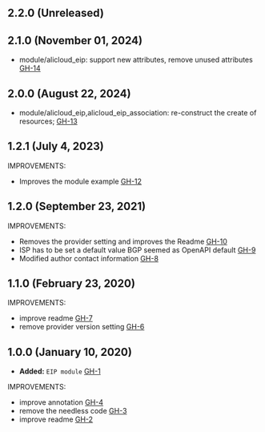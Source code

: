 ## 2.2.0 (Unreleased)
## 2.1.0 (November 01, 2024)

- module/alicloud_eip: support new attributes, remove unused attributes [GH-14](https://github.com/alibabacloud-automation/terraform-alicloud-eip/pull/14)

## 2.0.0 (August 22, 2024)

- module/alicloud_eip,alicloud_eip_association: re-construct the create of resources; [GH-13](https://github.com/alibabacloud-automation/terraform-alicloud-eip/pull/13)

## 1.2.1 (July 4, 2023)

IMPROVEMENTS:

- Improves the module example [GH-12](https://github.com/terraform-alicloud-modules/terraform-alicloud-eip/pull/12)

## 1.2.0 (September 23, 2021)

IMPROVEMENTS:

- Removes the provider setting and improves the Readme [GH-10](https://github.com/terraform-alicloud-modules/terraform-alicloud-eip/pull/10)
- ISP has to be set a default value BGP seemed as OpenAPI default [GH-9](https://github.com/terraform-alicloud-modules/terraform-alicloud-eip/pull/9)
- Modified author contact information [GH-8](https://github.com/terraform-alicloud-modules/terraform-alicloud-eip/pull/8)

## 1.1.0 (February 23, 2020)

IMPROVEMENTS:

- improve readme [GH-7](https://github.com/terraform-alicloud-modules/terraform-alicloud-eip/pull/7)
- remove provider version setting [GH-6](https://github.com/terraform-alicloud-modules/terraform-alicloud-eip/pull/6)

## 1.0.0 (January 10, 2020)

- **Added:** `EIP module` [GH-1](https://github.com/terraform-alicloud-modules/terraform-alicloud-eip/pull/1)

IMPROVEMENTS:

- improve annotation [GH-4](https://github.com/terraform-alicloud-modules/terraform-alicloud-eip/pull/4)
- remove the needless code [GH-3](https://github.com/terraform-alicloud-modules/terraform-alicloud-eip/pull/3)
- improve readme [GH-2](https://github.com/terraform-alicloud-modules/terraform-alicloud-eip/pull/2)
